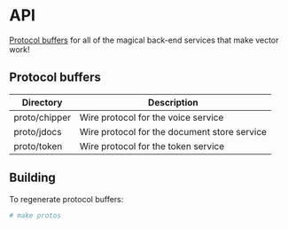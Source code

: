 
# API

[Protocol buffers](https://developers.google.com/protocol-buffers/docs/proto3) for all of the magical back-end services that make vector work!

  
## Protocol buffers
|Directory| Description |
|--|--|
| proto/chipper | Wire protocol for the voice service |
| proto/jdocs | Wire protocol for the document store service |
| proto/token | Wire protocol for the token service |

## Building

To regenerate protocol buffers:

```sh
# make protos
```